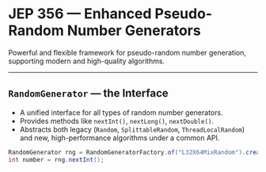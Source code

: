 # JEP 356 — Enhanced Pseudo-Random Number Generators
Powerful and flexible framework for pseudo-random number generation, supporting modern and high-quality algorithms.

---

## `RandomGenerator` — the Interface

- A unified interface for all types of random number generators.
- Provides methods like `nextInt()`, `nextLong()`, `nextDouble()`.
- Abstracts both legacy (`Random`, `SplittableRandom`, `ThreadLocalRandom`) and new, high-performance algorithms under a common API.

```java
RandomGenerator rng = RandomGeneratorFactory.of("L32X64MixRandom").create();
int number = rng.nextInt();
